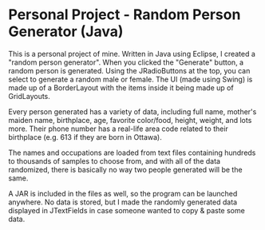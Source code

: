 # Personal Project - Random Person Generator (Java)
This is a personal project of mine. Written in Java using Eclipse, I created a "random person generator". When you clicked the "Generate" button, a random person is generated. Using the JRadioButtons at the top, you can select to generate a random male or female. The UI (made using Swing) is made up of a BorderLayout with the items inside it being made up of GridLayouts. 

Every person generated has a variety of data, including full name, mother's maiden name, birthplace, age, favorite color/food, height, weight, and lots more. Their phone number has a real-life area code related to their birthplace (e.g. 613 if they are born in Ottawa).

The names and occupations are loaded from text files containing hundreds to thousands of samples to choose from, and with all of the data randomized, there is basically no way two people generated will be the same.

A JAR is included in the files as well, so the program can be launched anywhere. No data is stored, but I made the randomly generated data displayed in JTextFields in case someone wanted to copy & paste some data.
